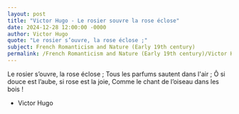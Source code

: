```yaml
---
layout: post
title: "Victor Hugo - Le rosier souvre la rose éclose"
date: 2024-12-28 12:00:00 -0000
author: Victor Hugo
quote: "Le rosier s’ouvre, la rose éclose ;"
subject: French Romanticism and Nature (Early 19th century)
permalink: /French Romanticism and Nature (Early 19th century)/Victor Hugo/Victor Hugo - Le rosier souvre la rose éclose
---
```


Le rosier s’ouvre, la rose éclose ;
Tous les parfums sautent dans l'air ;
Ô si douce est l’aube, si rose est la joie,
Comme le chant de l’oiseau dans les bois !

- Victor Hugo
